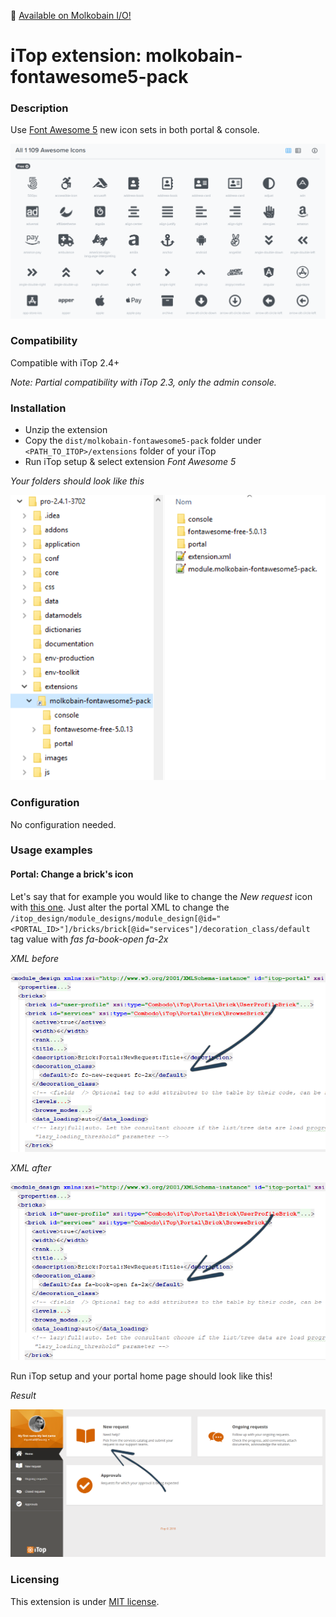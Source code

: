 👋 [Available on Molkobain I/O!](https://www.molkobain.com/product/font-awesome-5-pack/)

# iTop extension: molkobain-fontawesome5-pack

### Description
Use [Font Awesome 5](https://fontawesome.com/) new icon sets in both portal & console.

![Description decoration](https://raw.githubusercontent.com/Molkobain/itop-fontawesome5-pack/master/docs/mfp-icon-examples.PNG)

### Compatibility
Compatible with iTop 2.4+

*Note: Partial compatibility with iTop 2.3, only the admin console.*

### Installation
* Unzip the extension
* Copy the ``dist/molkobain-fontawesome5-pack`` folder under ``<PATH_TO_ITOP>/extensions`` folder of your iTop
* Run iTop setup & select extension *Font Awesome 5*

*Your folders should look like this*

![Extensions folder](https://raw.githubusercontent.com/Molkobain/itop-fontawesome5-pack/master/docs/mfp-install.PNG)

### Configuration
No configuration needed.

### Usage examples
#### Portal: Change a brick's icon
Let's say that for example you would like to change the *New request* icon with [this one](https://fontawesome.com/icons/book-open?style=solid). Just alter the portal XML to change the ``/itop_design/module_designs/module_design[@id="<PORTAL_ID>"]/bricks/brick[@id="services"]/decoration_class/default`` tag value with *fas fa-book-open fa-2x*

*XML before*

![Before](https://raw.githubusercontent.com/Molkobain/itop-fontawesome5-pack/master/docs/mfp-example-01-01.PNG)

*XML after*

![After](https://raw.githubusercontent.com/Molkobain/itop-fontawesome5-pack/master/docs/mfp-example-01-02.PNG)

Run iTop setup and your portal home page should look like this!

*Result*

![Extensions folder](https://raw.githubusercontent.com/Molkobain/itop-fontawesome5-pack/master/docs/mfp-example-01-03.PNG)

### Licensing
This extension is under [MIT license](https://en.wikipedia.org/wiki/MIT_License).
